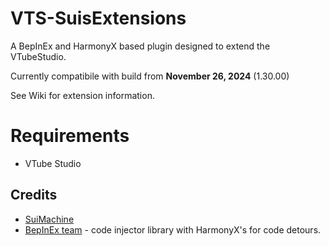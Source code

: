 # VTS-SuisExtensions
A BepInEx and HarmonyX based plugin designed to extend the VTubeStudio.

Currently compatibile with build from **November 26, 2024** (1.30.00)

See Wiki for extension information.

# Requirements
* VTube Studio

Credits
-------
 * [SuiMachine](http://twitch.tv/suimachine)
 * [BepInEx team](https://docs.bepinex.dev/index.html) - code injector library with HarmonyX's for code detours.
